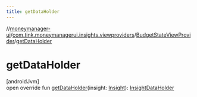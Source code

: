 ```yaml
---
title: getDataHolder
---
```

//[moneymanager-ui](../../../index.html)/[com.tink.moneymanagerui.insights.viewproviders](../index.html)/[BudgetStateViewProvider](index.html)/[getDataHolder](get-data-holder.html)



# getDataHolder



[androidJvm]\
open override fun [getDataHolder](get-data-holder.html)(insight: [Insight](../../com.tink.model.insights/-insight/index.html)): [InsightDataHolder](../-insight-data-holder/index.html)




